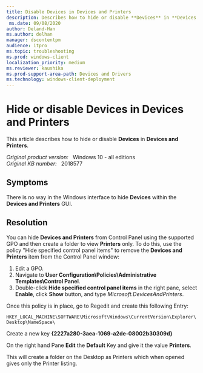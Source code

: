 ```yaml
---
title: Disable Devices in Devices and Printers
description: Describes how to hide or disable **Devices** in **Devices and Printers**.
 ms.date: 09/08/2020
author: Deland-Han
ms.author: delhan
manager: dscontentpm
audience: itpro
ms.topic: troubleshooting
ms.prod: windows-client
localization_priority: medium
ms.reviewer: kaushika
ms.prod-support-area-path: Devices and Drivers
ms.technology: windows-client-deployment
---
```

# Hide or disable Devices in Devices and Printers

This article describes how to hide or disable **Devices** in **Devices and Printers**.

_Original product version:_ &nbsp; Windows 10 - all editions  
_Original KB number:_ &nbsp; 2018577

## Symptoms

There is no way in the Windows interface to hide **Devices** within the **Devices and Printers** GUI.

## Resolution

You can hide **Devices and Printers** from Control Panel using the supported GPO and then create a folder to view **Printers** only.
To do this, use the policy "Hide specified control panel items" to remove the **Devices and Printers**  item from the Control Panel window:

1. Edit a GPO.
2. Navigate to **User Configuration\Policies\Administrative Templates\Control Panel**.
3. Double-click **Hide specified control panel items** in the right pane, select **Enable**, click **Show** button, and type *Microsoft.DevicesAndPrinters*.

Once this policy is in place, go to Regedit and create this following Entry:

`HKEY_LOCAL_MACHINE\SOFTWARE\Microsoft\Windows\CurrentVersion\Explorer\Desktop\NameSpace\`

Create a new key **{2227a280-3aea-1069-a2de-08002b30309d}**  

On the right hand Pane **Edit** the **Default** Key and give it the value **Printers**.

This will create a folder on the Desktop as Printers which when opened gives only the Printer listing.
